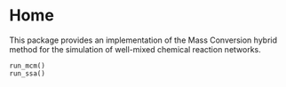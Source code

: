 # Home
This package provides an implementation of the Mass Conversion hybrid method for the simulation of well-mixed chemical reaction networks.

```@docs
run_mcm()
run_ssa()
```